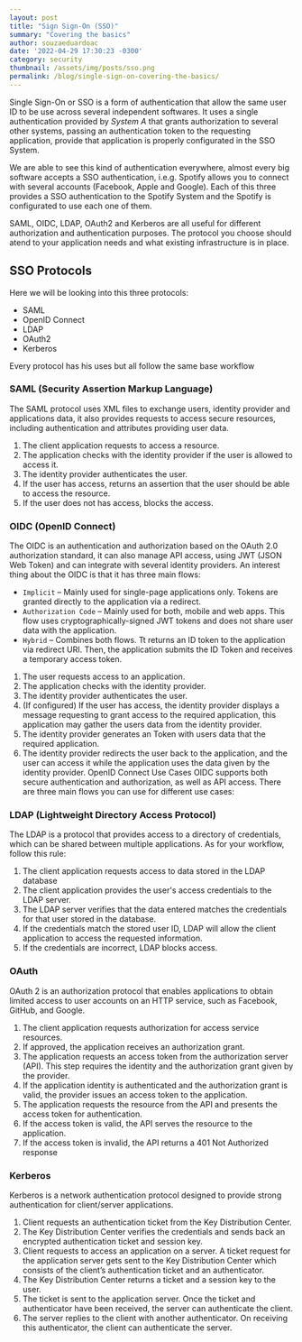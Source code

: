 ```yaml
---
layout: post
title: "Sign Sign-On (SSO)"
summary: "Covering the basics"
author: souzaeduardoac
date: '2022-04-29 17:30:23 -0300'
category: security
thumbnail: /assets/img/posts/sso.png
permalink: /blog/single-sign-on-covering-the-basics/
---
```


Single Sign-On or SSO is a form of authentication that allow the same user ID to be use across several independent softwares.
It uses a single authentication provided by *System A* that grants authorization to several other systems, passing an authentication token to the requesting application, provide that application is properly configurated in the SSO System.

We are able to see this kind of authentication everywhere, almost every big software accepts a SSO authentication, i.e.g. Spotify allows you to connect with several accounts (Facebook, Apple and Google). Each of this three provides a SSO authentication to the Spotify System and the Spotify is configurated to use each one of them.

SAML, OIDC, LDAP, OAuth2 and Kerberos are all useful for different authorization and authentication purposes.
The protocol you choose should atend to your application needs and what existing infrastructure is in place.

## SSO Protocols

Here we will be looking into this three protocols:

* SAML
* OpenID Connect
* LDAP
* OAuth2
* Kerberos

Every protocol has his uses but all follow the same base workflow

### SAML (Security Assertion Markup Language)
The SAML protocol uses XML files to exchange users, identity provider and applications data, it also provides requests to access secure resources, including authentication and attributes providing user data.
1. The client application requests to access a resource.
2. The application checks with the identity provider if the user is allowed to access it.
3. The identity provider authenticates the user.
4. If the user has access, returns an assertion that the user should be able to access the resource.
5. If the user does not has access, blocks the access.

### OIDC (OpenID Connect)
The OIDC is an authentication and authorization based on the OAuth 2.0 authorization standard, it can also manage API access, using JWT (JSON Web Token) and can integrate with several identity providers.
An interest thing about the OIDC is that it has three main flows:
* `Implicit` – Mainly used for single-page applications only. Tokens are granted directly to the application via a redirect.
* `Authorization Code` – Mainly used for both, mobile and web apps. This flow uses cryptographically-signed JWT tokens and does not share user data with the application.
* `Hybrid` – Combines both flows. Tt returns an ID token to the application via redirect URI. Then, the application submits the ID Token and receives a temporary access token.

1. The user requests access to an application.
2. The application checks with the identity provider.
3. The identity provider authenticates the user. 
4. (If configured) If the user has access, the identity provider displays a message requesting to grant access to the required application, this application may gather the users data from the identity provider.
5. The identity provider generates an Token with users data that the required application.
6. The identity provider redirects the user back to the application, and the user can access it while the application uses the data given by the identity provider.
OpenID Connect Use Cases
OIDC supports both secure authentication and authorization, as well as API access. There are three main flows you can use for different use cases:

### LDAP (Lightweight Directory Access Protocol)
The LDAP is a protocol that provides access to a directory of credentials, which can be shared between multiple applications.
As for your workflow, follow this rule:
1. The client application requests access to data stored in the LDAP database
2. The client application provides the user's access credentials to the LDAP server.
3. The LDAP server verifies that the data entered matches the credentials for that user stored in the database.
4. If the credentials match the stored user ID, LDAP will allow the client application to access the requested information.
5. If the credentials are incorrect, LDAP blocks access.

### OAuth
OAuth 2 is an authorization protocol that enables applications to obtain limited access to user accounts on an HTTP service, such as Facebook, GitHub, and Google.
1. The client application requests authorization for access service resources.
2. If approved, the application receives an authorization grant.
3. The application requests an access token from the authorization server (API). This step requires the identity and the authorization grant given by the provider.
4. If the application identity is authenticated and the authorization grant is valid, the provider issues an access token to the application.
5. The application requests the resource from the API and presents the access token for authentication.
6. If the access token is valid, the API serves the resource to the application.
7. If the access token is invalid, the API returns a 401 Not Authorized response

### Kerberos
Kerberos is a network authentication protocol designed to provide strong authentication for client/server applications.
1. Client requests an authentication ticket from the Key Distribution Center.
2. The Key Distribution Center verifies the credentials and sends back an encrypted authentication ticket and session key.
3. Client requests to access an application on a server. A ticket request for the application server gets sent to the Key Distribution Center which consists of the client’s authentication ticket and an authenticator.
4. The Key Distribution Center returns a ticket and a session key to the user.
5. The ticket is sent to the application server. Once the ticket and authenticator have been received, the server can authenticate the client.
6. The server replies to the client with another authenticator. On receiving this authenticator, the client can authenticate the server.